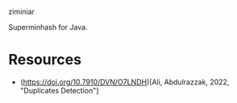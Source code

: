 ziminiar

Superminhash for Java.

# Resources

- (https://doi.org/10.7910/DVN/O7LNDH)[Ali, Abdulrazzak, 2022, "Duplicates Detection"]

